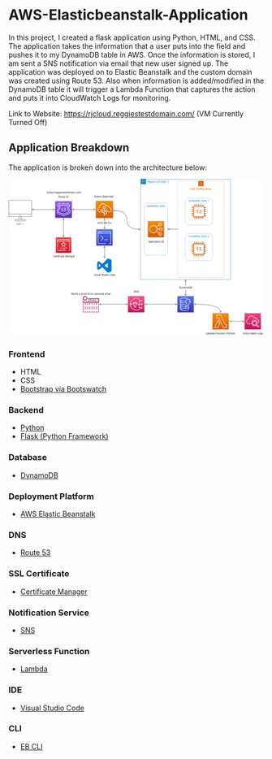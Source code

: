 # AWS-Elasticbeanstalk-Application

In this project, I created a flask application using Python, HTML, and CSS. The application takes the information that a user puts into the field and pushes it to my DynamoDB table in AWS. Once the information is stored, I am sent a SNS notification via email that new user signed up. The application was deployed on to Elastic Beanstalk and the custom domain was created using Route 53. Also when information is added/modified in the DynamoDB table it will trigger a Lambda Function that captures the action and puts it into CloudWatch Logs for monitoring. 

Link to Website: https://rjcloud.reggiestestdomain.com/ (VM Currently Turned Off)



## Application Breakdown

The application is broken down into the architecture below:

![ebsapp](https://github.com/rjones18/Images/blob/main/Elastic%20Beanstalk%20Sitev2.drawio.png)



### Frontend

- HTML
- CSS
- [Bootstrap via Bootswatch](https://bootswatch.com/)


### Backend 

- [Python](https://www.python.org/) 
- [Flask (Python Framework)](https://flask.palletsprojects.com/en/1.1.x/)

### Database 

- [DynamoDB](https://aws.amazon.com/dynamodb/)


### Deployment Platform

- [AWS Elastic Beanstalk](https://aws.amazon.com/elasticbeanstalk/)





### DNS

- [Route 53](https://aws.amazon.com/route53/)


### SSL Certificate

- [Certificate Manager](https://aws.amazon.com/certificate-manager/)




### Notification Service

- [SNS](https://aws.amazon.com/sns/?whats-new-cards.sort-by=item.additionalFields.postDateTime&whats-new-cards.sort-order=desc)


### Serverless Function

- [Lambda](https://aws.amazon.com/lambda/)


### IDE

- [Visual Studio Code](https://code.visualstudio.com/)

### CLI

- [EB CLI](https://docs.aws.amazon.com/elasticbeanstalk/latest/dg/eb-cli3.html)

